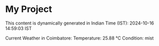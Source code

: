 # My Project

This content is dynamically generated in Indian Time (IST): 2024-10-16 14:59:03 IST


Current Weather in Coimbatore:
Temperature: 25.88 °C
Condition: mist
